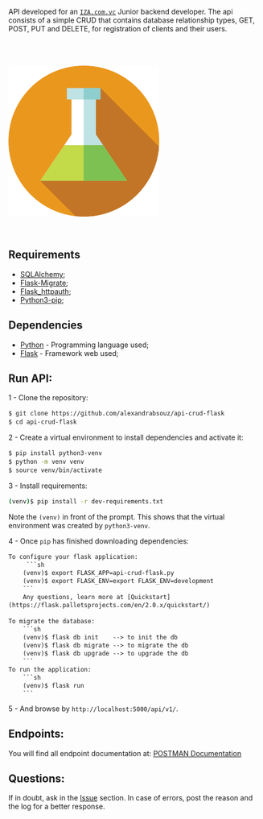 
 API developed for an [`IZA.com.vc`](https://iza.com.vc/) Junior backend developer.
The api consists of a simple CRUD that contains database relationship types, GET, POST, PUT and DELETE, for registration of clients and their users.
<br><br><br><br>

<img src="https://github.com/alexandrabsouz/api-crud-flask/blob/main/img/flask_frasco.png" min-width="200px" max-width="250px" width="300px" align="center" alt="Alexandra img">
<br><br><br>

## Requirements

* [SQLAlchemy](https://docs.sqlalchemy.org/en/14/);
* [Flask-Migrate](https://flask-migrate.readthedocs.io/en/latest/);
* [Flask_httpauth](https://flask-httpauth.readthedocs.io/en/latest/);
* [Python3-pip](https://pypi.org/project/pip/);


## Dependencies

* [Python](https://www.python.org/downloads/release/python-397/) - Programming language used;
* [Flask](https://flask.palletsprojects.com/en/2.0.x/) - Framework web used;



## Run API:

1 - Clone the repository:

```sh
$ git clone https://github.com/alexandrabsouz/api-crud-flask
$ cd api-crud-flask
```

2 - Create a virtual environment to install dependencies and activate it:

```sh
$ pip install python3-venv 
$ python -m venv venv 
$ source venv/bin/activate
```

3 - Install requirements:

```sh
(venv)$ pip install -r dev-requirements.txt
```
Note the `(venv)` in front of the prompt. This shows that the virtual environment was created by `python3-venv`.

4 - Once `pip` has finished downloading dependencies:

    To configure your flask application:
         ```sh
        (venv)$ export FLASK_APP=api-crud-flask.py
        (venv)$ export FLASK_ENV=export FLASK_ENV=development
        ```
        Any questions, learn more at [Quickstart](https://flask.palletsprojects.com/en/2.0.x/quickstart/)

    To migrate the database:
        ```sh
        (venv)$ flask db init    --> to init the db
        (venv)$ flask db migrate --> to migrate the db
        (venv)$ flask db upgrade --> to upgrade the db
        ```
    To run the application:
        ```sh
        (venv)$ flask run
        ```
5 - And browse by `http://localhost:5000/api/v1/`.


## Endpoints:

You will find all endpoint documentation at: [POSTMAN Documentation](https://documenter.getpostman.com/view/14862182/UUy3A7Re)


## Questions:

If in doubt, ask in the [Issue](https://github.com/alexandrabsouz/api-crud-flask/issues) section. In case of errors, post the reason and the log for a better response.



